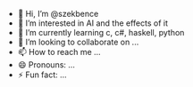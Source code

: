 - 👋 Hi, I’m @szekbence
- 👀 I’m interested in AI and the effects of it
- 🌱 I’m currently learning c, c#, haskell, python
- 💞️ I’m looking to collaborate on ...
- 📫 How to reach me ...
- 😄 Pronouns: ...
- ⚡ Fun fact: ...

<!---
szekbence/szekbence is a ✨ special ✨ repository because its `README.md` (this file) appears on your GitHub profile.
You can click the Preview link to take a look at your changes.
--->
